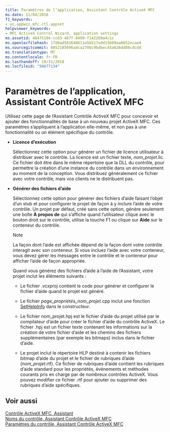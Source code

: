 ```yaml
---
title: Paramètres de l’application, Assistant Contrôle ActiveX MFC
ms.date: 11/04/2016
f1_keywords:
- vc.appwiz.mfc.ctl.appset
helpviewer_keywords:
- MFC ActiveX Control Wizard, application settings
ms.assetid: 48475194-cc63-467f-8499-f142269a4c1c
ms.openlocfilehash: 17d8ad581640611a5b517edd15609aa8052ecae4
ms.sourcegitcommit: 6052185696adca270bc9bdbec45a626dd89cdcdd
ms.translationtype: MT
ms.contentlocale: fr-FR
ms.lasthandoff: 10/31/2018
ms.locfileid: "50677134"
---
```

# <a name="application-settings-mfc-activex-control-wizard"></a>Paramètres de l’application, Assistant Contrôle ActiveX MFC

Utilisez cette page de l’Assistant Contrôle ActiveX MFC pour concevoir et ajouter des fonctionnalités de base à un nouveau projet ActiveX MFC. Ces paramètres s’appliquent à l’application elle-même, et non pas à une fonctionnalité ou un élément spécifique du contrôle.

- **Licence d’exécution**

   Sélectionnez cette option pour générer un fichier de licence utilisateur à distribuer avec le contrôle. La licence est un fichier texte, *nom_projet*.lic. Ce fichier doit être dans le même répertoire que la DLL du contrôle, pour permettre la création d’une instance du contrôle dans un environnement au moment de la conception. Vous distribuez généralement ce fichier avec votre contrôle, mais vos clients ne le distribuent pas.

- **Générer des fichiers d’aide**

   Sélectionnez cette option pour générer des fichiers d’aide faisant l’objet d’un stub et pour configurer le projet de façon à y inclure l’aide de votre contrôle. Un projet par défaut, créé sans cette option, génère seulement une boîte **À propos de** qui s’affiche quand l’utilisateur clique avec le bouton droit sur le contrôle, utilise la touche F1 ou clique sur **Aide** sur le conteneur du contrôle.

   > [!NOTE]
   > La façon dont l’aide est affichée dépend de la façon dont votre contrôle interagit avec son conteneur. Si vous incluez l’aide avec votre conteneur, vous devez gérer les messages entre le contrôle et le conteneur pour afficher l’aide de façon appropriée.

   Quand vous générez des fichiers d’aide à l’aide de l’Assistant, votre projet inclut les éléments suivants :

   - Le fichier .vcxproj contient le code pour générer et configurer le fichier d’aide quand le projet est généré.

   - Le fichier *page_propriétés_nom_projet*.cpp inclut une fonction [SetHelpInfo](../../mfc/reference/colepropertypage-class.md#sethelpinfo) dans le constructeur.

   - Le fichier nom_projet.hpj est le fichier d’aide du projet utilisé par le compilateur d’aide pour créer le fichier d’aide du contrôle ActiveX. Le fichier .hpj est un fichier texte contenant les informations sur la création de votre fichier d’aide et les chemins des fichiers supplémentaires (par exemple les bitmaps) inclus dans le fichier d’aide.

   - Le projet inclut le répertoire HLP destiné à contenir les fichiers bitmap d’aide du projet et le fichier de rubriques d’aide (*nom_projet*.rtf). Ce fichier de rubriques d’aide contient les rubriques d’aide standard pour les propriétés, événements et méthodes courants pris en charge par de nombreux contrôles ActiveX. Vous pouvez modifier ce fichier .rtf pour ajouter ou supprimer des rubriques d’aide spécifiques.

## <a name="see-also"></a>Voir aussi

[Contrôle ActiveX MFC, Assistant](../../mfc/reference/mfc-activex-control-wizard.md)<br/>
[Noms du contrôle, Assistant Contrôle ActiveX MFC](../../mfc/reference/control-names-mfc-activex-control-wizard.md)<br/>
[Paramètres du contrôle, Assistant Contrôle ActiveX MFC](../../mfc/reference/control-settings-mfc-activex-control-wizard.md)

